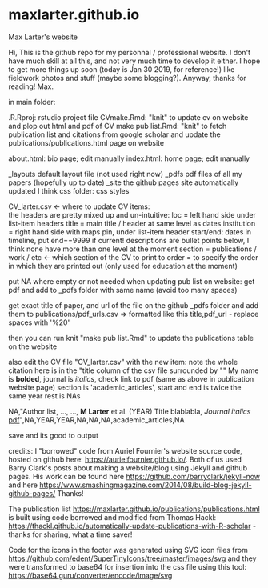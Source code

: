 # maxlarter.github.io
Max Larter's website

Hi,
This is the github repo for my personnal / professional website. I don't have much skill at all this, and not very much time to develop it either. 
I hope to get more things up soon (today is Jan 30 2019, for reference!) like fieldwork photos and stuff (maybe some blogging?).
Anyway, thanks for reading!
Max.

in main folder:

.R.Rproj: rstudio project file
CVmake.Rmd: "knit" to update cv on website and plop out html and pdf of CV
make pub list.Rmd: "knit" to fetch publication list and citations from google scholar and update the publications/publications.html page on website

about.html: bio page; edit manually
index.html: home page; edit manually


_layouts default layout file (not used right now)
_pdfs pdf files of all my papers (hopefully up to date)
_site the github pages site automatically updated I think
css folder: css styles


<!---
cv folder: this is borrowed and modified from GUANGCHUANG YU https://github.com/GuangchuangYu/cv  huge props to him and also Nick Strayer who created it initially https://github.com/nstrayer/cv
-->

CV_larter.csv <- where to update CV items: 	
	the headers are pretty mixed up and un-intuitive:
	loc = left hand side under list-item headers
	title = main title / header at same level as dates
	institution = right hand side with maps pin, under list-item header
	start/end: dates in timeline, put end==9999 if current!
	descriptions are bullet points below, I think none have more than one level at the moment
	section = publications / work / etc <- which section of the CV to print to
	order = to specify the order in which they are printed out (only used for education at the moment)

put NA where empty or not needed
when updating pub list on website:
get pdf and add to _pdfs folder with same name (avoid too many spaces)

get exact title of paper, and url of the file on the github _pdfs folder and add them to publications/pdf_urls.csv => formatted like this title,pdf_url - replace spaces with '%20'

then you can run knit "make pub list.Rmd" to update the publications table on the website 

also edit the CV file "CV_larter.csv" with the new item:
note the whole citation here is in the "title column of the csv file surrounded by ""
My name is **bolded**, journal is *italics*, check link to pdf (same as above in publication website page)
section is 'academic_articles', 
start and end is twice the same year
rest is NAs

NA,"Author list, ..., ..., **M Larter** et al. (YEAR) Title blablabla, *Journal italics* [pdf](https://github.com/MaxLarter/maxlarter.github.io/blob/master/_pdfs/link_to%20pdf.pdf)",NA,YEAR,YEAR,NA,NA,NA,academic_articles,NA

save and its good to output




credits:
I "borrowed" code from Auriel Fournier's website source code, hosted on github here: https://aurielfournier.github.io/. Both of us used Barry Clark's posts about making a website/blog using Jekyll and github pages. His work can be found here https://github.com/barryclark/jekyll-now and here https://www.smashingmagazine.com/2014/08/build-blog-jekyll-github-pages/
Thanks!

The publication list https://maxlarter.github.io/publications/publications.html is built using code borrowed and modified from Thomas Hackl: https://thackl.github.io/automatically-update-publications-with-R-scholar - thanks for sharing, what a time saver!

Code for the icons in the footer was generated using SVG icon files from https://github.com/edent/SuperTinyIcons/tree/master/images/svg
and they were transformed to base64 for insertion into the css file using this tool: https://base64.guru/converter/encode/image/svg